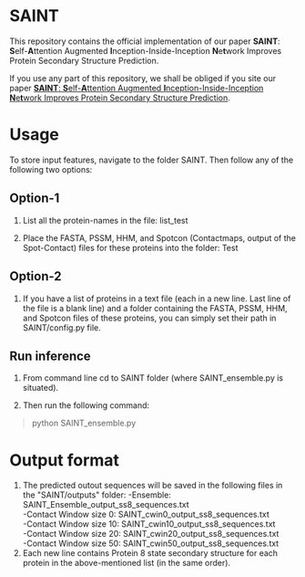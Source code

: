 
# SAINT
This repository contains the official implementation of our paper **SAINT**: **S**elf-**A**ttention Augmented **I**nception-Inside-Inception **N**e**t**work Improves Protein Secondary Structure Prediction.

If you use any part of this repository, we shall be obliged if you site our paper [**SAINT**: **S**elf-**A**ttention Augmented **I**nception-Inside-Inception **N**e**t**work Improves Protein Secondary Structure Prediction](https://www.biorxiv.org/content/10.1101/786921v1).

# Usage
To store input features, navigate to the folder SAINT. Then follow any of the following two options:
## Option-1
1. List all the protein-names in the file: list_test

2. Place the FASTA, PSSM, HHM, and Spotcon (Contactmaps, output of the Spot-Contact) files for these proteins into the folder: Test

## Option-2
1. If you have a list of proteins in a text file (each in a new line. Last line of the file is a blank line) and a folder containing the FASTA, PSSM, HHM, and Spotcon files of these proteins, you can simply set their path in SAINT/config.py file.

## Run inference
1. From command line cd to SAINT folder (where SAINT_ensemble.py is situated).

2. Then run the following command:

  > python SAINT_ensemble.py
  
# Output format
1. The predicted outout sequences will be saved in the following files in the "SAINT/outputs" folder: 
	-Ensemble: SAINT_Ensemble_output_ss8_sequences.txt  
	-Contact Window size 0: SAINT_cwin0_output_ss8_sequences.txt  
	-Contact Window size 10: SAINT_cwin10_output_ss8_sequences.txt  
	-Contact Window size 20: SAINT_cwin20_output_ss8_sequences.txt  
	-Contact Window size 50: SAINT_cwin50_output_ss8_sequences.txt  
 2. Each new line contains Protein 8 state secondary structure for each protein in the above-mentioned list (in the same order).
